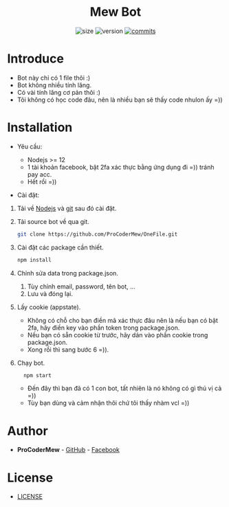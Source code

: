 <h1 align="center">Mew Bot</h1>

<p align="center">
	<img alt="size" src="https://img.shields.io/github/repo-size/ProCoderMew/OneFile.svg?style=flat-square&label=size">
	<img alt="version" src="https://img.shields.io/badge/dynamic/json?color=brightgreen&label=version&prefix=v&query=%24.version&url=https://raw.githubusercontent.com/ProCoderMew/OneFile/main/package.json&style=flat-square">
	<a href="https://github.com/ProCoderMew/OneFile/commits"><img alt="commits" src="https://img.shields.io/github/commit-activity/m/ProCoderMew/OneFile?logo=commits&logoColor=red&style=flat-square&label=commit"></a>

# Introduce

- Bot này chỉ có 1 file thôi :)
- Bot không nhiều tính lăng.
- Có vài tính lăng cơ pản thôi :)
- Tôi không có học code đâu, nên là nhiều bạn sẽ thấy code nhulon ấy =))

# Installation

- Yêu cầu: 
	- Nodejs >= 12
	- 1 tài khoản facebook, bật 2fa xác thực bằng ứng dụng đi =)) tránh pay acc.
	- Hết rồi =))

- Cài đặt:

1. Tải về [Nodejs](https://nodejs.org/en) và [git](https://git-scm.com) sau đó cài đặt.

2. Tải source bot về qua git.
    ```sh
    git clone https://github.com/ProCoderMew/OneFile.git
    ``` 

3. Cài đặt các package cần thiết.
    ```sh
    npm install
    ```

4. Chỉnh sửa data trong package.json.
    1. Tùy chỉnh email, password, tên bot, ...
    2. Lưu và đóng lại.

5. Lấy cookie (appstate).
    - Không có chỗ cho bạn điền mã xác thực đâu nên là nếu bạn có bật 2fa, hãy điền key vào phần token trong package.json.
    - Nếu bạn có sẵn cookie từ trước, hãy dán vào phần cookie trong package.json.
    - Xong rồi thì sang bước 6 =)).

6. Chạy bot.
    ```sh
      npm start
    ```
    - Đến đây thì bạn đã có 1 con bot, tất nhiên là nó không có gì thú vị cả =))
    - Tùy bạn dùng và cảm nhận thôi chứ tôi thấy nhàm vcl =))

# Author

- **ProCoderMew** - [GitHub](https://github.com/ProCoderMew) - [Facebook](https://www.facebook.com/ProCoder.Mew)

# License

- [LICENSE](LICENSE)
